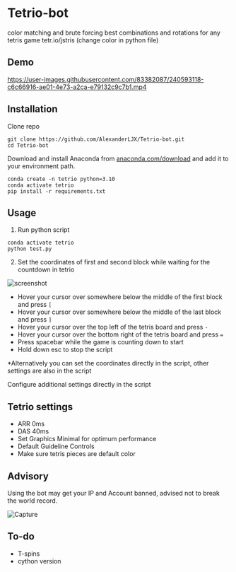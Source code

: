 # Tetrio-bot

color matching and brute forcing best combinations and rotations for any tetris game tetr.io/jstris (change color in python file)

## Demo

https://user-images.githubusercontent.com/83382087/240593118-c6c66916-ae01-4e73-a2ca-e79132c9c7b1.mp4

## Installation

Clone repo

```
git clone https://github.com/AlexanderLJX/Tetrio-bot.git
cd Tetrio-bot
```

Download and install Anaconda from [anaconda.com/download](https://www.anaconda.com/download/) and add it to your environment path.

```
conda create -n tetrio python=3.10
conda activate tetrio
pip install -r requirements.txt
```

## Usage

1. Run python script

```
conda activate tetrio
python test.py
```

2. Set the coordinates of first and second block while waiting for the countdown in tetrio


![screenshot](https://github.com/AlexanderLJX/Tetrio-bot/assets/83382087/c6b4ab6c-05e6-4eb1-b8b3-eb86a21980ce)

- Hover your cursor over somewhere below the middle of the first block and press `[`
- Hover your cursor over somewhere below the middle of the last block and press `]`
- Hover your cursor over the top left of the tetris board and press `-`
- Hover your cursor over the bottom right of the tetris board and press `=`
- Press spacebar while the game is counting down to start
- Hold down esc to stop the script

*Alternatively you can set the coordinates directly in the script, other settings are also in the script

Configure additional settings directly in the script

## Tetrio settings
- ARR 0ms
- DAS 40ms
- Set Graphics Minimal for optimum performance
- Default Guideline Controls
- Make sure tetris pieces are default color

## Advisory

Using the bot may get your IP and Account banned, advised not to break the world record.

![Capture](https://github.com/AlexanderLJX/Tetrio-bot/assets/83382087/8ea50bc0-ffd8-49b6-8a26-23fe7e1b21f1)


## To-do
- T-spins
- cython version